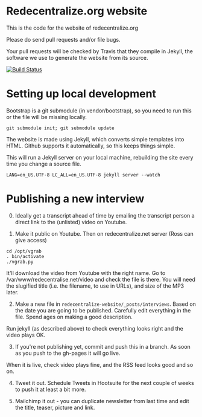 Redecentralize.org website
==========================

This is the code for the website of redecentralize.org

Please do send pull requests and/or file bugs.

Your pull requests will be checked by Travis that they compile in Jekyll, the software we use to generate the website from its source.

[![Build Status](https://travis-ci.org/redecentralize/redecentralize-website.png)](https://travis-ci.org/redecentralize/redecentralize-website)


Setting up local development
============================

Bootstrap is a git submodule (in vendor/bootstrap), so you need to run this or
the file will be missing locally.

`git submodule init; git submodule update`

The website is made using Jekyll, which converts simple templates into HTML.
Github supports it automatically, so this keeps things simple.

This will run a Jekyll server on your local machine, rebuilding the 
site every time you change a source file.

`LANG=en_US.UTF-8 LC_ALL=en_US.UTF-8 jekyll server --watch`


Publishing a new interview
==========================

0. Ideally get a transcript ahead of time by emailing the transcript
person a direct link to the (unlisted) video on Youtube.

1. Make it public on Youtube. Then on redecentralize.net server
(Ross can give access) 

```
cd /opt/vgrab
. bin/activate
./vgrab.py
```

It'll download the video from Youtube with the right name.  Go to
/var/www/redecentralise.net/video and check the file is there. You will need
the slugified title (i.e. the filename, to use in URLs), and size of the MP3
later.

2. Make a new file in `redecentralize-website/_posts/interviews`.
Based on the date you are going to be published. Carefully edit
everything in the file. Spend ages on making a good description.

Run jekyll (as described above) to check everything looks right and the video
plays OK.

3. If you're not publishing yet, commit and push this in a branch.
As soon as you push to the gh-pages it will go live.

When it is live, check video plays fine, and the RSS feed looks good
and so on.

4. Tweet it out. Schedule Tweets in Hootsuite for the next couple of weeks
to push it at least a bit more.

5. Mailchimp it out - you can duplicate newsletter from last time and edit the
title, teaser, picture and link.



